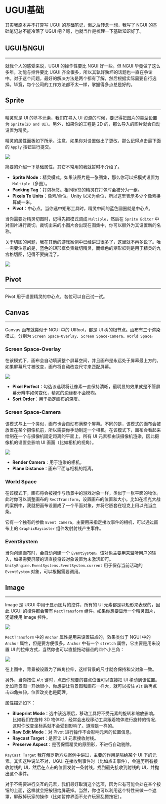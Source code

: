 # UGUI基础

其实我原本并不打算写 UGUI 的基础笔记，但之后转念一想，我写了 NGUI 的基础笔记总不能冷落了 UGUI 吧？嗯，也就当作是梳理一下基础知识好了。

## UGUI与NGUI

---

就我个人的感受来说，UGUI 的操作性要比 NGUI 好一些。但 NGUI 毕竟做了这么多年，功能与控件要比 UGUI 齐全很多，所以其孰好孰坏的话题也一直在争论中。对于这个问题，最好的解决方法是两个都有了解，然后根据实际需要自行选择。毕竟，每个公司的工作方法都不太一样，掌握得多点总是好的。

## Sprite

---

精灵就是 UI 的基本元素，我们在导入 UI 资源的时候，要记得把图片的类型设置为 `Sprite(2D and UI)`。另外，如果你的工程是 2D 的，那么导入的图片就会自动设置为精灵。

精灵的属性面板如下所示。注意，如果你对设置做出了更改，那么记得点击最下面的 `Apply` 按钮进行提交。

![](http://obkyr9y96.bkt.clouddn.com/image/post/U3D/UGUI%E5%9F%BA%E7%A1%80/01.png)

简要的介绍一下基础属性，其它不常用的我就暂时不介绍了。

* **Sprite Mode**：精灵模式。如果该图片是一张图集，那么你可以把模式设置为 `Multiple`（多图）。
* **Packing Tag**：打包标签。相同标签的精灵在打包时会被分为一组。
* **Pixels To Units**：像素/单位。Unity 以米为单位，所以这里表示多少个像素换算成一米。
* **Pivot**：中心点。当你选中矩形工具时，精灵中间的蓝色圆圈就是中心点。

当你需要对精灵切图时，记得先把模式调成 `Multiple`，然后在 `Sprite Editor` 中对图片进行裁切。裁切出来的小图片会出现在图集中，你可以额外为其设置新的名称。

关于切图的问题，我在其他的游戏案例中已经讲过很多了，这里就不再多说了。唯一需要注意的是，蓝色的矩形框负责裁切精灵，而绿色的矩形框则是用于精灵的九宫格切图，记得不要搞混了。

![](http://obkyr9y96.bkt.clouddn.com/image/post/U3D/MVC%E5%BC%80%E5%8F%91%E4%BF%84%E7%BD%97%E6%96%AF%E6%96%B9%E5%9D%97/06.png)

## Pivot

---

Pivot 用于设置精灵的中心点，各位可以自己试一试。

## Canvas

---

Canvas 画布就类似于 NGUI 中的 UIRoot，都是 UI 树的根节点。画布有三个渲染模式，分别为 `Screen Space-Overlay`、`Screen Space-Camera`、`World Space`。

### Screen Space-Overlay

在该模式下，画布会自动填满整个屏幕空间，并且画布是永远处于屏幕最上方的。如果屏幕尺寸被改变，画布将自动改变尺寸来匹配屏幕。

![](http://obkyr9y96.bkt.clouddn.com/image/post/U3D/UGUI%E5%9F%BA%E7%A1%80/02.png)

* **Pixel Perfect**：勾选该选项将让像素一直保持清晰，最明显的效果就是不管屏幕分辨率如何变化，精灵的边缘都不会模糊。
* **Sort Order**：用于指定画布的深度。

### Screen Space-Camera

该模式与上一个类似，画布也会自动布满整个屏幕。不同的是，该模式的画布会被放置在某个摄像机前，所以需要你手动制定一个相机。在该模式下，画布会看起来绘制在一个与摄像机固定距离的平面上，所有 UI 元素都由该摄像机渲染，因此摄像机的设置会影响 UI 画面（比如相机的视角）。

![](http://obkyr9y96.bkt.clouddn.com/image/post/U3D/UGUI%E5%9F%BA%E7%A1%80/03.png)

* **Render Camera**：用于渲染的相机。
* **Plane Distance**：画布平面与相机的距离。

### World Space

在该模式下，画布将会被视作与场景中的游戏对象一样，类似于一张平面的物体。此时你可以调整画布的 `RectTransform`，设置画布的位置和大小。比如在坦克大战的案例中，我就把画布设置成了一个平面对象，并将它嵌套在坦克上用以充当血条。

它有一个独有的参数 `Event Camera`，主要用来指定接收事件的相机，可以通过画布上的 `GraphicRaycaster` 组件发射射线产生事件。

### EventSystem

当你创建画布时，会自动创建一个 `EventSystem`。该对象主要用来监听用户的输入，如果需要屏蔽的话直接将该对象设置为未激活即可。`UnityEngine.EventSystems.EventSystem.current` 用于保存当前活动的 `EventSystem` 对象，可以根据需要调用。

## Image

---

Image 是 UGUI 中用于显示图片的控件，所有的 UI 元素都是以矩形来表现的，因此 UGUI 的控件都会带有 `RectTransform` 组件。如果你想要显示一个精灵图片，还请使用 Image 控件。

![](http://obkyr9y96.bkt.clouddn.com/image/post/U3D/UGUI%E5%9F%BA%E7%A1%80/04.png)

`RectTransform` 中的 `Anchor` 属性是用来设置锚点的，效果类似于 NGUI 中的 `Anchor` 属性，但是要方便很多。`Anchor` 中有一个 `stretch` 属性，它主要是用来设置 UI 的拉伸方式，当然你也可以直接拖动锚点的四个小三角：

![](http://obkyr9y96.bkt.clouddn.com/image/post/U3D/UGUI%E5%9F%BA%E7%A1%80/05.png)

在上图中，背景被设置为了四角拉伸，这样背景的尺寸就会保持和父对象一致。

另外，当你按住 `Alt` 键时，点击你想要的锚点位置可以直接把 UI 移动到该位置。比如背景图一开始很小，你想要让背景图和画布一样大，就可以按住 `Alt` 后再点击四角拉伸。位置改变也是同理。

属性描述如下：

* **Blueprint Mode**：选中该选项后，移动工具将不受元素的旋转和缩放影响。比如我们在旋转 3D 物体时，经常会出现移动工具跟着物体进行旋转的情况，这时你改变坐标系就不会受到影响了。道理是一样的。
* **Raw Edit Mode**：对 Pivot 进行操作不会影响元素的位置信息。
* **Raycast Target**：是否让 UI 元素接收射线。
* **Preserve Aspect**：是否保留精灵的原图形，不进行自动剔除。

`RayCast Target` 我在俄罗斯方块案例中讲过，主要的作用是隔绝某个 UI 下的元素。其实这种说法不对，UGUI 在接收到事件时（比如点击事件），会遍历所有接收射线的 UI，然后在点击的位置发射一条射线，找到最先接收到射线的 UI，并抛出这个事件。

对于不需要进行交互的元素，我们最好取消这个选项，因为它有可能会处在某个按钮的上面，这样就会把按钮给屏蔽掉。当然，你也可以利用这个特性来做一个遮罩，屏蔽掉玩家的操作（比如暂停界面不允许玩家乱摁按钮）。